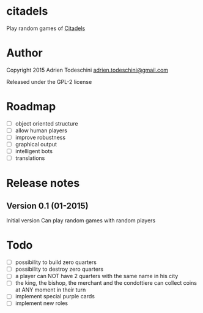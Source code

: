 citadels
=============
Play random games of [Citadels](http://en.wikipedia.org/wiki/Citadels_(card_game))

Author
==================
Copyright 2015 Adrien Todeschini <adrien.todeschini@gmail.com>

Released under the GPL-2 license

Roadmap
========
- [ ] object oriented structure
- [ ] allow human players
- [ ] improve robustness
- [ ] graphical output
- [ ] intelligent bots
- [ ] translations

Release notes
==================
Version 0.1 (01-2015)
---------------------
Initial version
Can play random games with random players

Todo
==================
- [ ] possibility to build zero quarters
- [ ] possibility to destroy zero quarters
- [ ] a player can NOT have 2 quarters with the same name in his city
- [ ] the king, the bishop, the merchant and the condottiere can collect coins
  at ANY moment in their turn
- [ ] implement special purple cards
- [ ] implement new roles
